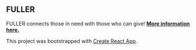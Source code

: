 ## FULLER

FULLER connects those in need with those who can give!
[**More information here.**](devpost.com/software/n-ndl9q6)

This project was bootstrapped with [Create React App](https://github.com/facebook/create-react-app).
